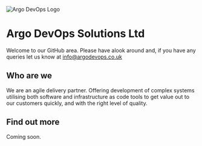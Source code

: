 ![Argo DevOps Logo](file://./logo.jpg)
# Argo DevOps Solutions Ltd
Welcome to our GitHub area. Please have alook around and, if you have any queries let us know at [info@argodevops.co.uk](mailto:info@argodevops.co.uk)
## Who are we
We are an agile delivery partner. Offering development of complex systems utilising both software and infrastructure as code tools to get value out to our customers quickly, and with the right level of quality.
## Find out more
Coming soon.